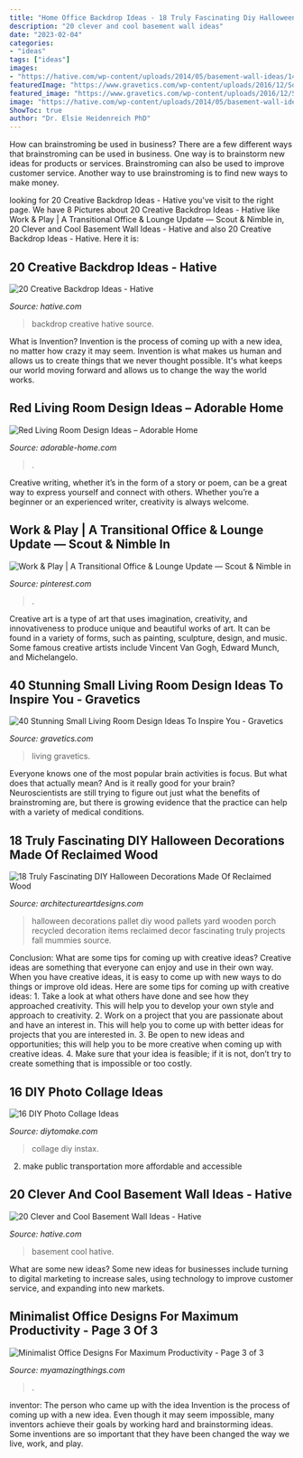 ```yaml
---
title: "Home Office Backdrop Ideas - 18 Truly Fascinating Diy Halloween Decorations Made Of Reclaimed Wood"
description: "20 clever and cool basement wall ideas"
date: "2023-02-04"
categories:
- "ideas"
tags: ["ideas"]
images:
- "https://hative.com/wp-content/uploads/2014/05/basement-wall-ideas/14-cool-basement-wall.jpg"
featuredImage: "https://www.gravetics.com/wp-content/uploads/2016/12/Southwestern-Living-Room.jpg"
featured_image: "https://www.gravetics.com/wp-content/uploads/2016/12/Southwestern-Living-Room.jpg"
image: "https://hative.com/wp-content/uploads/2014/05/basement-wall-ideas/14-cool-basement-wall.jpg"
ShowToc: true
author: "Dr. Elsie Heidenreich PhD"
---
```



How can brainstroming be used in business?
There are a few different ways that brainstroming can be used in business. One way is to brainstorm new ideas for products or services. Brainstroming can also be used to improve customer service. Another way to use brainstroming is to find new ways to make money.

	

		
looking for 20 Creative Backdrop Ideas - Hative you've visit to the right page. We have 8 Pictures about 20 Creative Backdrop Ideas - Hative like Work &amp; Play | A Transitional Office &amp; Lounge Update — Scout &amp; Nimble in, 20 Clever and Cool Basement Wall Ideas - Hative and also 20 Creative Backdrop Ideas - Hative. Here it is:
		
    
## 20 Creative Backdrop Ideas - Hative

<img loading=lazy src="https://hative.com/wp-content/uploads/2014/12/backdrop-ideas/14-creative-backdrop-ideas.jpg" onerror="this.onerror=null;this.src='https://tse4.mm.bing.net/th?id=OIP.7E6LudLVhuKQSOiAkr18PgHaHi&amp;pid=15.1';" alt="20 Creative Backdrop Ideas - Hative">

_Source: hative.com_

>backdrop creative hative source. 

	

What is Invention?
Invention is the process of coming up with a new idea, no matter how crazy it may seem. Invention is what makes us human and allows us to create things that we never thought possible. It's what keeps our world moving forward and allows us to change the way the world works.

    
## Red Living Room Design Ideas – Adorable Home

<img loading=lazy src="https://adorable-home.com/wp-content/gallery/red-living-room-design-ideas/red-living-room-design-ideas-12.jpg" onerror="this.onerror=null;this.src='https://tse1.mm.bing.net/th?id=OIP.vuUFpUsg1a1YP0nbUBBe5wHaJ3&amp;pid=15.1';" alt="Red Living Room Design Ideas – Adorable Home">

_Source: adorable-home.com_

>. 

	

Creative writing, whether it’s in the form of a story or poem, can be a great way to express yourself and connect with others. Whether you’re a beginner or an experienced writer, creativity is always welcome.

    
## Work &amp; Play | A Transitional Office &amp; Lounge Update — Scout &amp; Nimble In

<img loading=lazy src="https://i.pinimg.com/736x/79/aa/ec/79aaecb526408c3ce15200d427ec0b52.jpg" onerror="this.onerror=null;this.src='https://tse4.mm.bing.net/th?id=OIP.gwbkFKNPGSlLmAFI_vRIrAHaLH&amp;pid=15.1';" alt="Work &amp; Play | A Transitional Office &amp; Lounge Update — Scout &amp; Nimble in">

_Source: pinterest.com_

>. 

	

Creative art is a type of art that uses imagination, creativity, and innovativeness to produce unique and beautiful works of art. It can be found in a variety of forms, such as painting, sculpture, design, and music. Some famous creative artists include Vincent Van Gogh, Edward Munch, and Michelangelo.

    
## 40 Stunning Small Living Room Design Ideas To Inspire You - Gravetics

<img loading=lazy src="https://www.gravetics.com/wp-content/uploads/2016/12/Southwestern-Living-Room.jpg" onerror="this.onerror=null;this.src='https://tse2.mm.bing.net/th?id=OIP.PUusrhfbbOGSR5ozORY1lgHaK4&amp;pid=15.1';" alt="40 Stunning Small Living Room Design Ideas To Inspire You - Gravetics">

_Source: gravetics.com_

>living gravetics. 

	

Everyone knows one of the most popular brain activities is focus. But what does that actually mean? And is it really good for your brain? Neuroscientists are still trying to figure out just what the benefits of brainstroming are, but there is growing evidence that the practice can help with a variety of medical conditions.

    
## 18 Truly Fascinating DIY Halloween Decorations Made Of Reclaimed Wood

<img loading=lazy src="http://www.architectureartdesigns.com/wp-content/uploads/2016/09/15-8.jpg" onerror="this.onerror=null;this.src='https://tse2.mm.bing.net/th?id=OIP.d7_F82pkTBkZOq5DCjnEMwHaJ4&amp;pid=15.1';" alt="18 Truly Fascinating DIY Halloween Decorations Made Of Reclaimed Wood">

_Source: architectureartdesigns.com_

>halloween decorations pallet diy wood pallets yard wooden porch recycled decoration items reclaimed decor fascinating truly projects fall mummies source. 

	

Conclusion: What are some tips for coming up with creative ideas?
Creative ideas are something that everyone can enjoy and use in their own way. When you have creative ideas, it is easy to come up with new ways to do things or improve old ideas. Here are some tips for coming up with creative ideas: 1. Take a look at what others have done and see how they approached creativity. This will help you to develop your own style and approach to creativity. 2. Work on a project that you are passionate about and have an interest in. This will help you to come up with better ideas for projects that you are interested in. 3. Be open to new ideas and opportunities; this will help you to be more creative when coming up with creative ideas. 4. Make sure that your idea is feasible; if it is not, don’t try to create something that is impossible or too costly. 
    
## 16 DIY Photo Collage Ideas

<img loading=lazy src="https://www.diytomake.com/wp-content/uploads/2015/10/DIY-Photo-Collage-Instax-Wall.jpg" onerror="this.onerror=null;this.src='https://tse3.mm.bing.net/th?id=OIP.o9Lp4PELRJx9TBYauYXAlwHaLH&amp;pid=15.1';" alt="16 DIY Photo Collage Ideas">

_Source: diytomake.com_

>collage diy instax. 

	

2. make public transportation more affordable and accessible

    
## 20 Clever And Cool Basement Wall Ideas - Hative

<img loading=lazy src="https://hative.com/wp-content/uploads/2014/05/basement-wall-ideas/14-cool-basement-wall.jpg" onerror="this.onerror=null;this.src='https://tse2.mm.bing.net/th?id=OIP.Zu_IihuqAV17VjEmXT2JCgHaJ4&amp;pid=15.1';" alt="20 Clever and Cool Basement Wall Ideas - Hative">

_Source: hative.com_

>basement cool hative. 

	

What are some new ideas?
Some new ideas for businesses include turning to digital marketing to increase sales, using technology to improve customer service, and expanding into new markets.

    
## Minimalist Office Designs For Maximum Productivity - Page 3 Of 3

<img loading=lazy src="https://myamazingthings.com/wp-content/uploads/2017/09/minimalist-office-13.jpg" onerror="this.onerror=null;this.src='https://tse2.mm.bing.net/th?id=OIP.nym3xVEDe65pizdiQ0pTCwHaLH&amp;pid=15.1';" alt="Minimalist Office Designs For Maximum Productivity - Page 3 of 3">

_Source: myamazingthings.com_

>. 

	

inventor: The person who came up with the idea
Invention is the process of coming up with a new idea. Even though it may seem impossible, many inventors achieve their goals by working hard and brainstorming ideas. Some inventions are so important that they have been changed the way we live, work, and play.

